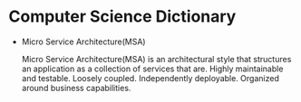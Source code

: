 # Computer Science Dictionary

* Micro Service Architecture(MSA)

   Micro Service Architecture(MSA) is an architectural style that structures an application as a collection of services that are. Highly maintainable and testable. Loosely coupled. Independently deployable. Organized around business capabilities.
